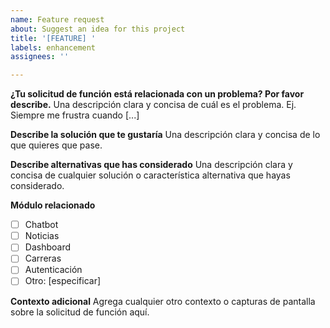 ```yaml
---
name: Feature request
about: Suggest an idea for this project
title: '[FEATURE] '
labels: enhancement
assignees: ''

---
```


**¿Tu solicitud de función está relacionada con un problema? Por favor describe.**
Una descripción clara y concisa de cuál es el problema. Ej. Siempre me frustra cuando [...]

**Describe la solución que te gustaría**
Una descripción clara y concisa de lo que quieres que pase.

**Describe alternativas que has considerado**
Una descripción clara y concisa de cualquier solución o característica alternativa que hayas considerado.

**Módulo relacionado**
- [ ] Chatbot
- [ ] Noticias
- [ ] Dashboard
- [ ] Carreras
- [ ] Autenticación
- [ ] Otro: [especificar]

**Contexto adicional**
Agrega cualquier otro contexto o capturas de pantalla sobre la solicitud de función aquí.
